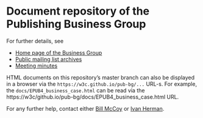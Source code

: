 # Document repository of the Publishing Business Group

For further details, see

* [Home page of the Business Group](https://www.w3.org/community/publishingbg/)
* [Public mailing list archives](http://lists.w3.org/Archives/Public/public-publishingbg/)
* [Meeting minutes](https://www.w3.org/wiki/PublishingBG/Minutes)

HTML documents on this repository’s master branch can also be displayed in a browser via the `https://w3c.github.io/pub-bg/...` URL-s. For example, the `docs/EPUB4_business_case.html` can be read via the https://w3c/github.io/pub-bg/docs/EPUB4_business_case.html URL.

For any further help, contact either [Bill McCoy](bmccoy@w3.org) or [Ivan Herman](ivan@w3.org).
